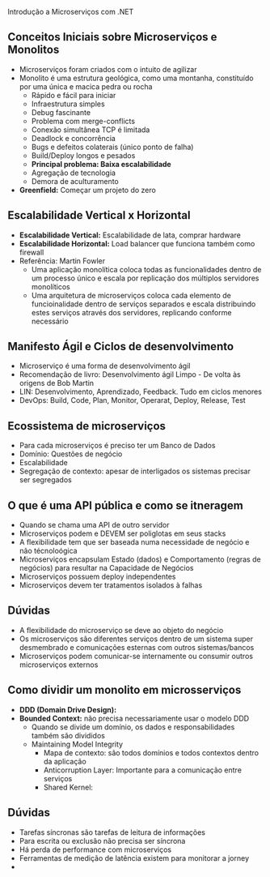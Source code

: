 Introdução a Microserviços com .NET

## Conceitos Iniciais sobre Microserviços e Monolitos
+ Microserviços foram criados com o intuito de agilizar
+ Monolito é uma estrutura geológica, como uma montanha, constituído por uma única e macica pedra ou rocha
  + Rápido e fácil para iniciar
  + Infraestrutura simples
  + Debug fascinante
  + Problema com merge-conflicts
  + Conexão simultânea TCP é limitada
  + Deadlock e concorrência
  + Bugs e defeitos colaterais (único ponto de falha)
  + Build/Deploy longos e pesados
  + **Principal problema: Baixa escalabilidade**
  + Agregação de tecnologia
  + Demora de aculturamento
+ **Greenfield:** Começar um projeto do zero

## Escalabilidade Vertical x Horizontal
+ **Escalabilidade Vertical:** Escalabilidade de lata, comprar hardware
+ **Escalabilidade Horizontal:** Load balancer que funciona também como firewall
+ Referência: Martin Fowler
  + Uma aplicação monolítica coloca todas as funcionalidades dentro de um processo único e escala por replicação dos múltiplos servidores monolíticos
  + Uma arquitetura de microserviços coloca cada elemento de funcioinalidade dentro de serviços separados e escala distribuindo estes serviços através dos servidores, replicando conforme necessário

## Manifesto Ágil e Ciclos de desenvolvimento
+ Microserviço é uma forma de desenvolvimento ágil
+ Recomendação de livro: Desenvolvimento ágil Limpo - De volta às origens de Bob Martin
+ LIN: Desenvolvimento, Aprendizado, Feedback. Tudo em ciclos menores
+ DevOps: Build, Code, Plan, Monitor, Operarat, Deploy, Release, Test

## Ecossistema de microserviços
+ Para cada microserviços é preciso ter um Banco de Dados
+ Domínio: Questões de negócio
+ Escalabilidade
+ Segregação de contexto: apesar de interligados os sistemas precisar ser segregados

## O que é uma API pública e como se itneragem
+ Quando se chama uma API de outro servidor
+ Microserviços podem e DEVEM ser poliglotas em seus stacks
+ A flexibilidade tem que ser baseada numa necessidade de negócio e não técnoloógica
+ Microserviços encapsulam Estado (dados)  e Comportamento (regras de negócios) para resultar na Capacidade de Negócios
+ Microserviços possuem deploy independentes
+ Microserviços devem ter tratamentos isolados à falhas

## Dúvidas
+ A flexibilidade do microserviço se deve ao objeto do negócio
+ Os microserviços são diferentes serviços dentro de um sistema super desmembrado e comunicações esternas com outros sistemas/bancos
+ Microserviços podem comunicar-se internamente ou consumir outros microserviços externos

## Como dividir um monolito em microsserviços
+ **DDD (Domain Drive Design):** 
+ **Bounded Context:** não precisa necessariamente usar o modelo DDD
  + Quando se divide um domínio, os dados e responsabilidades também são divididos
  + Maintaining Model Integrity
    + Mapa de contexto: são todos domínios e todos contextos dentro da aplicação
    + Anticorruption Layer: Importante para a comunicação entre serviços
    + Shared Kernel: 

## Dúvidas
+ Tarefas síncronas são tarefas de leitura de informações
+ Para escrita ou exclusão não precisa ser síncrona
+ Há perda de performance com microserviços
+ Ferramentas de medição de latência existem para monitorar a jorney
+ 
